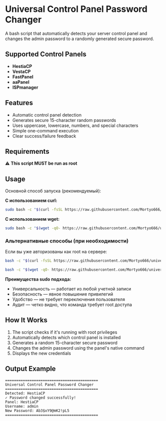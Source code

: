 # Universal Control Panel Password Changer
A bash script that automatically detects your server control panel and changes the admin password to a randomly generated secure password.

## Supported Control Panels
- **HestiaCP**
- **VestaCP**
- **FastPanel**
- **aaPanel**
- **ISPmanager**

## Features
- Automatic control panel detection
- Generates secure 15-character random passwords
- Uses uppercase, lowercase, numbers, and special characters
- Simple one-command execution
- Clear success/failure feedback

## Requirements
⚠️ **This script MUST be run as root**

## Usage

Основной способ запуска (рекомендуемый):

**С использованием curl:**
```bash
sudo bash -c "$(curl -fsSL https://raw.githubusercontent.com/Mortyo666/universal-panel-password-changer/main/change-panel-password.sh)"
```

**С использованием wget:**
```bash
sudo bash -c "$(wget -qO- https://raw.githubusercontent.com/Mortyo666/universal-panel-password-changer/main/change-panel-password.sh)"
```

### Альтернативные способы (при необходимости)

Если вы уже авторизованы как root на сервере:

```bash
bash -c "$(curl -fsSL https://raw.githubusercontent.com/Mortyo666/universal-panel-password-changer/main/change-panel-password.sh)"
```

```bash
bash -c "$(wget -qO- https://raw.githubusercontent.com/Mortyo666/universal-panel-password-changer/main/change-panel-password.sh)"
```

**Преимущества sudo подхода:**
- Универсальность — работает из любой учетной записи
- Безопасность — явное повышение привилегий
- Удобство — не требует переключения пользователя
- Аудит — четко видно, что команда требует root доступа

## How It Works
1. The script checks if it's running with root privileges
2. Automatically detects which control panel is installed
3. Generates a random 15-character secure password
4. Changes the admin password using the panel's native command
5. Displays the new credentials

## Output Example
```
==========================================
Universal Control Panel Password Changer
==========================================
Detected: HestiaCP
✓ Password changed successfully!
Panel: HestiaCP
Username: admin
New Password: Ab3$xY9@mK2!pL5
==========================================
